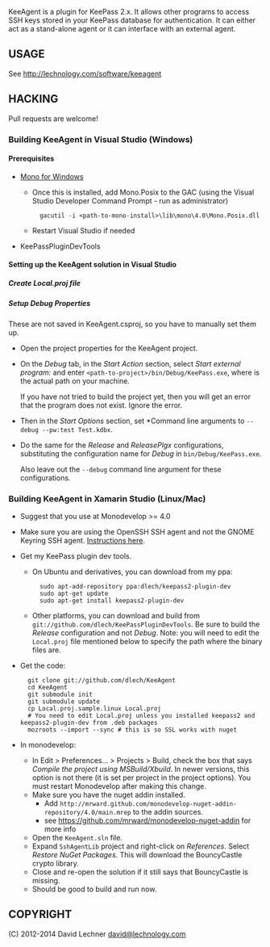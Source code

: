 KeeAgent is a plugin for KeePass 2.x. It allows other programs to access SSH
keys stored in your KeePass database for authentication. It can either act as a
stand-alone agent or it can interface with an external agent.


USAGE
-----
See http://lechnology.com/software/keeagent

HACKING
-------

Pull requests are welcome!

### Building KeeAgent in Visual Studio (Windows)

#### Prerequisites
* [Mono for Windows](http://www.go-mono.com/mono-downloads/download.html)
    * Once this is installed, add Mono.Posix to the GAC (using the Visual Studio Developer Command Prompt - run as administrator)

            gacutil -i <path-to-mono-install>\lib\mono\4.0\Mono.Posix.dll

    * Restart Visual Studio if needed
* KeePassPluginDevTools

#### Setting up the KeeAgent solution in Visual Studio

##### Create Local.proj file

##### Setup Debug Properties

These are not saved in KeeAgent.csproj, so you have to manually set them up.
* Open the project properties for the KeeAgent project.
* On the *Debug* tab, in the *Start Action* section, select *Start external program:* and enter `<path-to-project>/bin/Debug/KeePass.exe`, where *<path-to-project>* is the actual path on your machine.

   If you have not tried to build the project yet, then you will get an error that the program does not exist. Ignore the error.
* Then in the *Start Options* section, set *Command line arguments to `--debug --pw:test Test.kdbx`.
* Do the same for the *Release* and *ReleasePlgx* configurations, substituting the configuration name for *Debug* in `bin/Debug/KeePass.exe`.

    Also leave out the `--debug` command line argument for these configurations.

### Building KeeAgent in Xamarin Studio (Linux/Mac)

* Suggest that you use at Monodevelop >= 4.0
* Make sure you are using the OpenSSH SSH agent and not the GNOME Keyring SSH agent. [Instructions here](http://lechnology.com/software/keeagent/installation/#disable-ssh-component-of-gnome-keyring).
* Get my KeePass plugin dev tools.
    * On Ubuntu and derivatives, you can download from my ppa:

            sudo apt-add-repository ppa:dlech/keepass2-plugin-dev
            sudo apt-get update
            sudo apt-get install keepass2-plugin-dev

    * Other platforms, you can download and build from `git://github.com/dlech/KeePassPluginDevTools`. Be sure to build the *Release* configuration and not *Debug*. Note: you will need to edit the `Local.proj` file mentioned below to specify the path where the binary files are.

* Get the code:

        git clone git://github.com/dlech/KeeAgent
        cd KeeAgent
        git submodule init
        git submodule update
        cp Local.proj.sample.linux Local.proj
        # You need to edit Local.proj unless you installed keepass2 and keepass2-plugin-dev from .deb packages
        mozroots --import --sync # this is so SSL works with nuget

* In monodevelop:
    * In Edit > Preferences... > Projects > Build, check the box that says *Compile the project using MSBuild/Xbuild*. In newer versions, this option is not there (it is set per project in the project options). You must restart Monodevelop after making this change.
    * Make sure you have the nuget addin installed.
        * Add `http://mrward.github.com/monodevelop-nuget-addin-repository/4.0/main.mrep` to the addin sources.
        * see https://github.com/mrward/monodevelop-nuget-addin for more info
    * Open the `KeeAgent.sln` file.
    * Expand `SshAgentLib` project and right-click on *References*. Select *Restore NuGet Packages*. This will download the BouncyCastle crypto library.
    * Close and re-open the solution if it still says that BouncyCastle is missing.
    * Should be good to build and run now.


COPYRIGHT
---------
(C) 2012-2014 David Lechner <david@lechnology.com>
